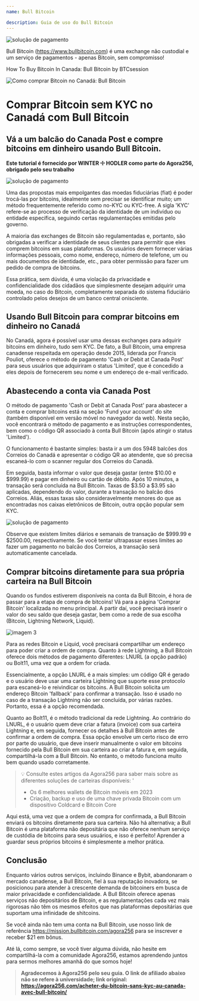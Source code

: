 ```yaml
---
name: Bull Bitcoin

description: Guia de uso do Bull Bitcoin
---
```


![solução de pagamento](assets/cover.jpeg)

Bull Bitcoin (https://www.bullbitcoin.com) é uma exchange não custodial e um serviço de pagamentos - apenas Bitcoin, sem compromisso!

How To Buy Bitcoin In Canada: Bull Bitcoin by BTCsession

![Como comprar Bitcoin no Canadá: Bull Bitcoin](https://youtu.be/aKs8bKwLjJQ)

# Comprar Bitcoin sem KYC no Canadá com Bull Bitcoin

## Vá a um balcão do Canada Post e compre bitcoins em dinheiro usando Bull Bitcoin.

**Este tutorial é fornecido por WINTER ☩ HODLER como parte do Agora256, obrigado pelo seu trabalho**

![solução de pagamento](assets/1.jpeg)

Uma das propostas mais empolgantes das moedas fiduciárias (fiat) é poder trocá-las por bitcoins, idealmente sem precisar se identificar muito; um método frequentemente referido como no-KYC ou KYC-free. A sigla 'KYC' refere-se ao processo de verificação da identidade de um indivíduo ou entidade específica, seguindo certas regulamentações emitidas pelo governo.

A maioria das exchanges de Bitcoin são regulamentadas e, portanto, são obrigadas a verificar a identidade de seus clientes para permitir que eles comprem bitcoins em suas plataformas. Os usuários devem fornecer várias informações pessoais, como nome, endereço, número de telefone, um ou mais documentos de identidade, etc., para obter permissão para fazer um pedido de compra de bitcoins.

Essa prática, sem dúvida, é uma violação da privacidade e confidencialidade dos cidadãos que simplesmente desejam adquirir uma moeda, no caso do Bitcoin, completamente separada do sistema fiduciário controlado pelos desejos de um banco central onisciente.

## Usando Bull Bitcoin para comprar bitcoins em dinheiro no Canadá

No Canadá, agora é possível usar uma dessas exchanges para adquirir bitcoins em dinheiro, tudo sem KYC. De fato, a Bull Bitcoin, uma empresa canadense respeitada em operação desde 2015, liderada por Francis Pouliot, oferece o método de pagamento 'Cash or Debit at Canada Post' para seus usuários que adquiriram o status 'Limited', que é concedido a eles depois de fornecerem seu nome e um endereço de e-mail verificado.

## Abastecendo a conta via Canada Post

O método de pagamento 'Cash or Debit at Canada Post' para abastecer a conta e comprar bitcoins está na seção 'Fund your account' do site (também disponível em versão móvel no navegador da web). Nesta seção, você encontrará o método de pagamento e as instruções correspondentes, bem como o código QR associado à conta Bull Bitcoin (após atingir o status 'Limited').

O funcionamento é bastante simples: basta ir a um dos 5948 balcões dos Correios do Canadá e apresentar o código QR ao atendente, que só precisa escaneá-lo com o scanner regular dos Correios do Canadá.

Em seguida, basta informar o valor que deseja gastar (entre $10.00 e $999.99) e pagar em dinheiro ou cartão de débito. Após 10 minutos, a transação será concluída na Bull Bitcoin. Taxas de $3.50 a $3.95 são aplicadas, dependendo do valor, durante a transação no balcão dos Correios. Aliás, essas taxas são consideravelmente menores do que as encontradas nos caixas eletrônicos de Bitcoin, outra opção popular sem KYC.

![solução de pagamento](assets/2.jpeg)

Observe que existem limites diários e semanais de transação de $999.99 e $2500.00, respectivamente. Se você tentar ultrapassar esses limites ao fazer um pagamento no balcão dos Correios, a transação será automaticamente cancelada.

## Comprar bitcoins diretamente para sua própria carteira na Bull Bitcoin

Quando os fundos estiverem disponíveis na conta da Bull Bitcoin, é hora de passar para a etapa de compra de bitcoins! Vá para a página 'Comprar Bitcoin' localizada no menu principal. A partir daí, você precisará inserir o valor do seu saldo que deseja gastar, bem como a rede de sua escolha (Bitcoin, Lightning Network, Liquid).

![imagem 3](assets/3.jpeg)

Para as redes Bitcoin e Liquid, você precisará compartilhar um endereço para poder criar a ordem de compra. Quanto à rede Lightning, a Bull Bitcoin oferece dois métodos de pagamento diferentes: LNURL (a opção padrão) ou Bolt11, uma vez que a ordem for criada.

Essencialmente, a opção LNURL é a mais simples: um código QR é gerado e o usuário deve usar uma carteira Lightning que suporte esse protocolo para escaneá-lo e reivindicar os bitcoins. A Bull Bitcoin solicita um endereço Bitcoin 'fallback' para confirmar a transação. Isso é usado no caso de a transação Lightning não ser concluída, por várias razões. Portanto, essa é a opção recomendada.

Quanto ao Bolt11, é o método tradicional da rede Lightning. Ao contrário do LNURL, é o usuário quem deve criar a fatura (invoice) com sua carteira Lightning e, em seguida, fornecer os detalhes à Bull Bitcoin antes de confirmar a ordem de compra. Essa opção envolve um certo risco de erro por parte do usuário, que deve inserir manualmente o valor em bitcoins fornecido pela Bull Bitcoin em sua carteira ao criar a fatura e, em seguida, compartilhá-la com a Bull Bitcoin. No entanto, o método funciona muito bem quando usado corretamente.

> 💡 Consulte estes artigos da Agora256 para saber mais sobre as diferentes soluções de carteiras disponíveis:
> '
>
> - Os 6 melhores wallets de Bitcoin móveis em 2023
> - Criação, backup e uso de uma chave privada Bitcoin com um dispositivo Coldcard e Bitcoin Core

Aqui está, uma vez que a ordem de compra for confirmada, a Bull Bitcoin enviará os bitcoins diretamente para sua carteira. Não há alternativa; a Bull Bitcoin é uma plataforma não depositária que não oferece nenhum serviço de custódia de bitcoins para seus usuários, e isso é perfeito! Aprender a guardar seus próprios bitcoins é simplesmente a melhor prática.

## Conclusão

Enquanto vários outros serviços, incluindo Binance e Bybit, abandonaram o mercado canadense, a Bull Bitcoin, fiel à sua reputação inovadora, se posicionou para atender à crescente demanda de bitcoiners em busca de maior privacidade e confidencialidade. A Bull Bitcoin oferece apenas serviços não depositários de Bitcoin, e as regulamentações cada vez mais rigorosas não têm os mesmos efeitos que nas plataformas depositárias que suportam uma infinidade de shitcoins.

Se você ainda não tem uma conta na Bull Bitcoin, use nosso link de referência https://mission.bullbitcoin.com/agora256 para se inscrever e receber $21 em bônus.

Até lá, como sempre, se você tiver alguma dúvida, não hesite em compartilhá-la com a comunidade Agora256, estamos aprendendo juntos para sermos melhores amanhã do que somos hoje!

> **Agradecemos à Agora256 pelo seu guia. O link de afiliado abaixo não se refere à universidade; link original: https://agora256.com/acheter-du-bitcoin-sans-kyc-au-canada-avec-bull-bitcoin/**
